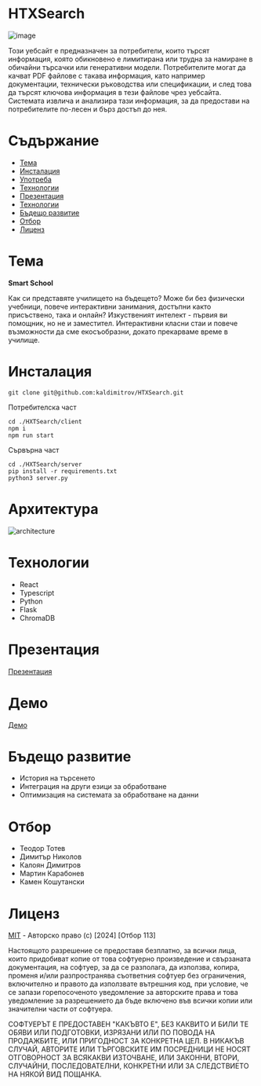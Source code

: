 # HTXSearch
![image](https://i.imgur.com/cJ8f22j.png)

 Този уебсайт е предназначен за потребители, които търсят информация, която обикновено е лимитирана или трудна за намиране в обичайни търсачки или генеративни модели. Потребителите могат да качват PDF файлове с такава информация, като например документации, технически ръководства или спецификации, и след това да търсят ключова информация в тези файлове чрез уебсайта. Системата извлича и анализира тази информация, за да предостави на потребителите по-лесен и бърз достъп до нея.

# Съдържание
+ [Тема](#Тема)
+ [Инсталация](#Инсталация)
+ [Употреба](#Употреба)
+ [Технологии](#Технологии)
+ [Презентация](#Демо)
+ [Технологии](#Технологии)
+ [Бъдещо развитие](#Бъдещо%20развитие)
+ [Отбор](#Отбор)
+ [Лиценз](#Лиценз)


# Тема
**Smart School**

Как си представяте училището на бъдещето? Може би без физически учебници, повече интерактивни занимания, достъпни както присъствено, така и онлайн? Изкуственият интелект - първия ви помощник, но не и заместител. Интерактивни класни стаи и повече възможности да сме екосъобразни, докато прекарваме време в училище.

# Инсталация
```
git clone git@github.com:kaldimitrov/HTXSearch.git
```
Потребителска част
```
cd ./HXTSearch/client
npm i
npm run start
```
Сървърна част
```
cd ./HXTSearch/server
pip install -r requirements.txt
python3 server.py
```

# Архитектура
![architecture](https://www.oreilly.com/api/v2/epubs/1565926269/files/tagoreillycom20070221oreillyimages86579.png)

# Технологии
- React
- Typescript
- Python
- Flask
- ChromaDB

# Презентация
[Презентация](https://docs.google.com/presentation/d/1HOfMFdo44GFfVqP_bHJ0RoZyTXHNvp9f/edit?usp=sharing&ouid=110484292542023701932&rtpof=true&sd=true)
# Демо
[Демо](https://youtube.com)
# Бъдещо развитие
- История на търсенето
- Интеграция на други езици за обработване
- Оптимизация на системата за обработване на данни

# Отбор
- Теодор Тотев
- Димитър Николов
- Калоян Димитров
- Мартин Карабонев
- Камен Кошутански
# Лиценз

[MIT](https://choosealicense.com/licenses/mit/) - Авторско право (c) [2024] [Отбор 113]

Настоящото разрешение се предоставя безплатно, за всички лица, които придобиват копие от това софтуерно произведение и свързаната документация, на софтуер, за да се разполага, да използва, копира, променя и/или разпространява съответния софтуер без ограничения, включително и правото да използвате вътрешния код, при условие, че се запази горепосоченото уведомление за авторските права и това уведомление за разрешението да бъде включено във всички копии или значителни части от софтуера.

СОФТУЕРЪТ Е ПРЕДОСТАВЕН "КАКЪВТО Е", БЕЗ КАКВИТО И БИЛИ ТЕ ОБЯВИ ИЛИ ПОДГОТОВКИ, ИЗРЯЗАНИ ИЛИ ПО ПОВОДА НА ПРОДАЖБИТЕ, ИЛИ ПРИГОДНОСТ ЗА КОНКРЕТНА ЦЕЛ. В НИКАКЪВ СЛУЧАЙ, АВТОРИТЕ ИЛИ ТЪРГОВСКИТЕ ИМ ПОСРЕДНИЦИ НЕ НОСЯТ ОТГОВОРНОСТ ЗА ВСЯКАКВИ ИЗТОЧВАНЕ, ИЛИ ЗАКОННИ, ВТОРИ, СЛУЧАЙНИ, ПОСЛЕДОВАТЕЛНИ, КОНКРЕТНИ ИЛИ ЗА СЛЕДСТВИЕТО НА НЯКОЙ ВИД ПОЩАНКА.  
